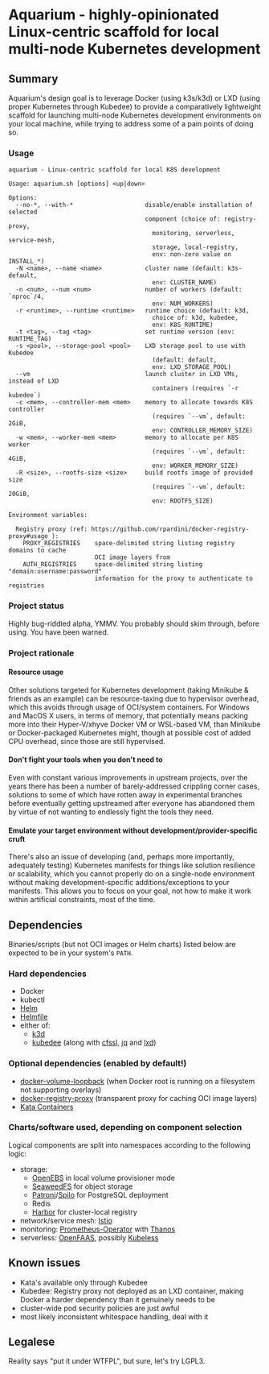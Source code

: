 # Aquarium - highly-opinionated Linux-centric scaffold for local multi-node Kubernetes development

## Summary

Aquarium's design goal is to leverage Docker (using k3s/k3d) or LXD (using proper Kubernetes through Kubedee) to provide a comparatively lightweight scaffold for launching multi-node Kubernetes development environments on your local machine, while trying to address some of a pain points of doing so.

### Usage

```
aquarium - Linux-centric scaffold for local K8S development

Usage: aquarium.sh [options] <up|down>

Options:
  --no-*, --with-*                    disable/enable installation of selected
                                      component (choice of: registry-proxy,
                                        monitoring, serverless, service-mesh,
                                        storage, local-registry,
                                        env: non-zero value on INSTALL_*)
  -N <name>, --name <name>            cluster name (default: k3s-default,
                                        env: CLUSTER_NAME)
  -n <num>, --num <num>               number of workers (default: `nproc`/4,
                                        env: NUM_WORKERS)
  -r <runtime>, --runtime <runtime>   runtime choice (default: k3d,
                                        choice of: k3d, kubedee,
                                        env: K8S_RUNTIME)
  -t <tag>, --tag <tag>               set runtime version (env: RUNTIME_TAG)
  -s <pool>, --storage-pool <pool>    LXD storage pool to use with Kubedee
                                        (default: default,
                                        env: LXD_STORAGE_POOL)
  --vm                                launch cluster in LXD VMs, instead of LXD
                                        containers (requires `-r kubedee`)
  -c <mem>, --controller-mem <mem>    memory to allocate towards K8S controller
                                        (requires `--vm`, default: 2GiB,
                                        env: CONTROLLER_MEMORY_SIZE)
  -w <mem>, --worker-mem <mem>        memory to allocate per K8S worker
                                        (requires `--vm`, default: 4GiB,
                                        env: WORKER_MEMORY_SIZE)
  -R <size>, --rootfs-size <size>     build rootfs image of provided size
                                        (requires `--vm`, default: 20GiB,
                                        env: ROOTFS_SIZE)

Environment variables:

  Registry proxy (ref: https://github.com/rpardini/docker-registry-proxy#usage ):
    PROXY_REGISTRIES    space-delimited string listing registry domains to cache
                        OCI image layers from
    AUTH_REGISTRIES     space-delimited string listing "domain:username:password"
                        information for the proxy to authenticate to registries
```

### Project status

Highly bug-riddled alpha, YMMV. You probably should skim through, before using. You have been warned.

### Project rationale

#### Resource usage

Other solutions targeted for Kubernetes development (taking Minikube & friends as an example) can be resource-taxing due to hypervisor overhead, which this avoids through usage of OCI/system containers. For Windows and MacOS X users, in terms of memory, that potentially means packing more into their Hyper-V/xhyve Docker VM or WSL-based VM, than Minikube or Docker-packaged Kubernetes might, though at possible cost of added CPU overhead, since those are still hypervised.

#### Don't fight your tools when you don't need to

Even with constant various improvements in upstream projects, over the years there has been a number of barely-addressed crippling corner cases, solutions to some of which have rotten away in experimental branches before eventually getting upstreamed after everyone has abandoned them by virtue of not wanting to endlessly fight the tools they need.

#### Emulate your target environment without development/provider-specific cruft

There's also an issue of developing (and, perhaps more importantly, adequately testing) Kubernetes manifests for things like solution resilience or scalability, which you cannot properly do on a single-node environment without making development-specific additions/exceptions to your manifests. This allows you to focus on your goal, not how to make it work within artificial constraints, most of the time.

## Dependencies

Binaries/scripts (but not OCI images or Helm charts) listed below are expected to be in your system's `PATH`.

### Hard dependencies

- Docker
- kubectl
- [Helm](https://github.com/helm/helm)
- [Helmfile](https://github.com/roboll/helmfile)
- either of:
    - [k3d](https://github.com/rancher/k3d)
    - [kubedee](https://github.com/schu/kubedee) (along with [cfssl](https://github.com/cloudflare/cfssl), [jq](https://github.com/stedolan/jq) and [lxd](https://github.com/lxc/lxd))

### Optional dependencies (enabled by default!)

- [docker-volume-loopback](https://github.com/ashald/docker-volume-loopback) (when Docker root is running on a filesystem not supporting overlays)
- [docker-registry-proxy](https://github.com/rpardini/docker-registry-proxy) (transparent proxy for caching OCI image layers)
- [Kata Containers](https://github.com/kata-containers/kata-containers)

### Charts/software used, depending on component selection

Logical components are split into namespaces according to the following logic:

- storage:
    - [OpenEBS](https://github.com/openebs/openebs) in local volume provisioner mode
    - [SeaweedFS](https://github.com/chrislu/seaweedfs) for object storage
    - [Patroni](https://github.com/zalando/patroni)/[Spilo](https://github.com/zalando/spilo) for PostgreSQL deployment
    - Redis
    - [Harbor](https://github.com/goharbor/harbor) for cluster-local registry
- network/service mesh: [Istio](https://github.com/istio/istio)
- monitoring: [Prometheus-Operator](https://github.com/coreos/prometheus-operator) with [Thanos](https://github.com/thanos-io/thanos)
- serverless: [OpenFAAS](https://docs.openfaas.com/), possibly [Kubeless](https://github.com/kubeless/kubeless)

## Known issues

- Kata's available only through Kubedee
- Kubedee: Registry proxy not deployed as an LXD container, making Docker a harder dependency than it genuinely needs to be
- cluster-wide pod security policies are just awful
- most likely inconsistent whitespace handling, deal with it

## Legalese

Reality says "put it under WTFPL", but sure, let's try LGPL3.

